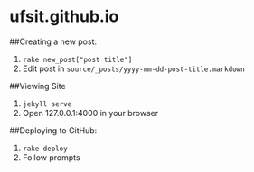 ufsit.github.io
=================

##Creating a new post:

1. `rake new_post["post title"]`
2. Edit post in `source/_posts/yyyy-mm-dd-post-title.markdown`

##Viewing Site

1. `jekyll serve`
2. Open 127.0.0.1:4000 in your browser

##Deploying to GitHub:

1. `rake deploy`
2. Follow prompts